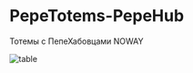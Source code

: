 # PepeTotems-PepeHub
Тотемы с ПепеХабовцами NOWAY


![table](https://github.com/ParanoidWIRES/PepeTotems-PepeHub/assets/95398007/57ded1c3-735f-4046-a81b-020d21b3e3f0)

